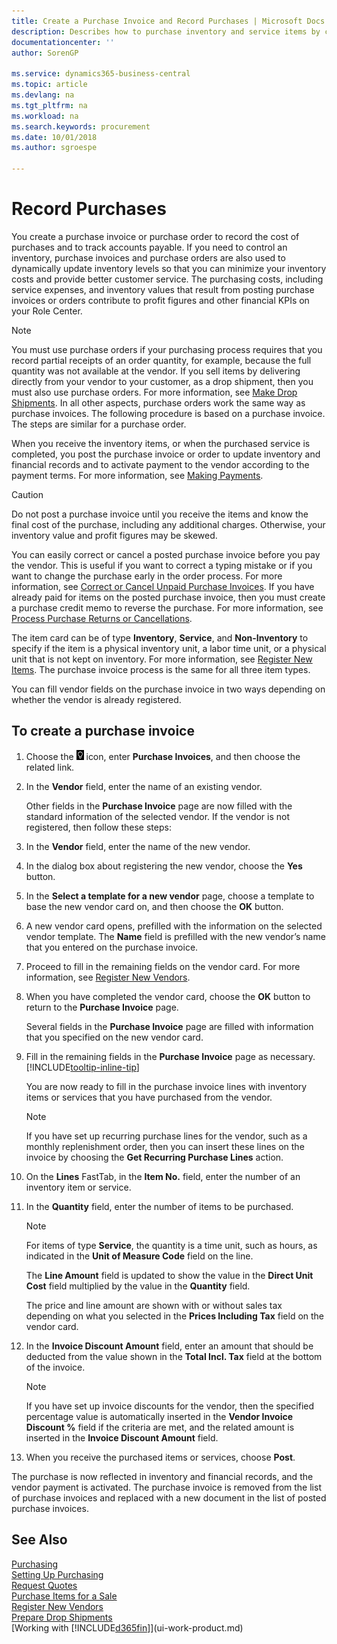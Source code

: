```yaml
---
title: Create a Purchase Invoice and Record Purchases | Microsoft Docs
description: Describes how to purchase inventory and service items by creating and posting purchase invoices or orders.
documentationcenter: ''
author: SorenGP

ms.service: dynamics365-business-central
ms.topic: article
ms.devlang: na
ms.tgt_pltfrm: na
ms.workload: na
ms.search.keywords: procurement
ms.date: 10/01/2018
ms.author: sgroespe

---
```

# Record Purchases
You create a purchase invoice or purchase order to record the cost of purchases and to track accounts payable. If you need to control an inventory, purchase invoices and purchase orders are also used to dynamically update inventory levels so that you can minimize your inventory costs and provide better customer service. The purchasing costs, including service expenses, and inventory values that result from posting purchase invoices or orders contribute to profit figures and other financial KPIs on your Role Center.

> [!NOTE]  
>   You must use purchase orders if your purchasing process requires that you record partial receipts of an order quantity, for example, because the full quantity was not available at the vendor. If you sell items by delivering directly from your vendor to your customer, as a drop shipment, then you must also use purchase orders. For more information, see [Make Drop Shipments](sales-how-drop-shipment.md). In all other aspects, purchase orders work the same way as purchase invoices. The following procedure is based on a purchase invoice. The steps are similar for a purchase order.

When you receive the inventory items, or when the purchased service is completed, you post the purchase invoice or order to update inventory and financial records and to activate payment to the vendor according to the payment terms. For more information, see [Making Payments](payables-make-payments.md).

> [!CAUTION]  
>   Do not post a purchase invoice until you receive the items and know the final cost of the purchase, including any additional charges. Otherwise, your inventory value and profit figures may be skewed.

You can easily correct or cancel a posted purchase invoice before you pay the vendor. This is useful if you want to correct a typing mistake or if you want to change the purchase early in the order process. For more information, see [Correct or Cancel Unpaid Purchase Invoices](purchasing-how-correct-cancel-unpaid-purchase-invoices.md). If you have already paid for items on the posted purchase invoice, then you must create a purchase credit memo to reverse the purchase. For more information, see [Process Purchase Returns or Cancellations](purchasing-how-process-purchase-returns-cancellations.md).

The item card can be of type **Inventory**, **Service**, and **Non-Inventory** to specify if the item is a physical inventory unit, a labor time unit, or a physical unit that is not kept on inventory. For more information, see [Register New Items](inventory-how-register-new-items.md). The purchase invoice process is the same for all three item types.

You can fill vendor fields on the purchase invoice in two ways depending on whether the vendor is already registered.

## To create a purchase invoice
1. Choose the ![Lightbulb that opens the Tell Me feature](media/ui-search/search_small.png "Tell me what you want to do") icon, enter **Purchase Invoices**, and then choose the related link.  
2. In the **Vendor** field, enter the name of an existing vendor.

    Other fields in the **Purchase Invoice** page are now filled with the standard information of the selected vendor. If the vendor is not registered, then follow these steps:
3. In the **Vendor** field, enter the name of the new vendor.
4. In the dialog box about registering the new vendor, choose the **Yes** button.
5. In the **Select a template for a new vendor** page, choose a template to base the new vendor card on, and then choose the **OK** button.
6. A new vendor card opens, prefilled with the information on the selected vendor template. The **Name** field is prefilled with the new vendor’s name that you entered on the purchase invoice.
7. Proceed to fill in the remaining fields on the vendor card. For more information, see [Register New Vendors](purchasing-how-register-new-vendors.md).  
8. When you have completed the vendor card, choose the **OK** button to return to the **Purchase Invoice** page.

    Several fields in the **Purchase Invoice** page are filled with information that you specified on the new vendor card.
9. Fill in the remaining fields in the **Purchase Invoice** page as necessary. [!INCLUDE[tooltip-inline-tip](includes/tooltip-inline-tip_md.md)]

    You are now ready to fill in the purchase invoice lines with inventory items or services that you have purchased from the vendor.

    > [!NOTE]  
    >   If you have set up recurring purchase lines for the vendor, such as a monthly replenishment order, then you can insert these lines on the invoice by choosing the **Get Recurring Purchase Lines** action.
10. On the **Lines** FastTab, in the **Item No.** field, enter the number of an inventory item or service.
11. In the **Quantity** field, enter the number of items to be purchased.

    > [!NOTE]  
    >   For items of type **Service**, the quantity is a time unit, such as hours, as indicated in the **Unit of Measure Code** field on the line.

    The **Line Amount** field is updated to show the value in the **Direct Unit Cost** field multiplied by the value in the **Quantity** field.

    The price and line amount are shown with or without sales tax depending on what you selected in the **Prices Including Tax** field on the vendor card.
12. In the **Invoice Discount Amount** field, enter an amount that should be deducted from the value shown in the **Total Incl. Tax** field at the bottom of the invoice.

    > [!NOTE]  
    >   If you have set up invoice discounts for the vendor, then the specified percentage value is automatically inserted in the **Vendor Invoice Discount %** field if the criteria are met, and the related amount is inserted in the **Invoice Discount Amount** field.
13. When you receive the purchased items or services, choose **Post**.

The purchase is now reflected in inventory and financial records, and the vendor payment is activated. The purchase invoice is removed from the list of purchase invoices and replaced with a new document in the list of posted purchase invoices.

## See Also
[Purchasing](purchasing-manage-purchasing.md)  
[Setting Up Purchasing](purchasing-setup-purchasing.md)  
[Request Quotes](purchasing-how-request-quotes.md)  
[Purchase Items for a Sale](purchasing-how-purchase-products-sale.md)  
[Register New Vendors](purchasing-how-register-new-vendors.md)  
[Prepare Drop Shipments](sales-how-drop-shipment.md)  
[Working with [!INCLUDE[d365fin](includes/d365fin_md.md)]](ui-work-product.md)
